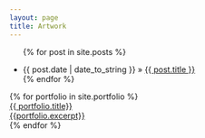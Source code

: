```yaml
---
layout: page
title: Artwork
---
```


<ul class="posts">

{% for post in site.posts %}
  <li><span>{{ post.date | date_to_string }}</span> » <a href="{{ post.url }}" title="{{ post.title }}">{{ post.title }}</a></li>
{% endfor %}
</ul>

<div class="row">
	{% for portfolio in site.portfolio %}
		<a href="{{ portfolio.url | prepend: site.baseurl }}">
			<div class="col-xs-12 col-sm-6 col-md-4">
				<div class="panel panel-primary">
					<div class="panel-heading">
						{{ portfolio.title}}
					</div>
					<div class="panel-body">
						{{portfolio.excerpt}}
					</div>
				</div>
			</div>
		</a>
	{% endfor %}	
</div>

  

